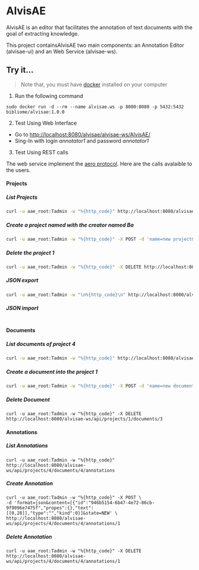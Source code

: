 # AlvisAE

AlvisAE is an editor that facilitates the annotation of text documents with the goal of extracting knowledge.

This project containsAlvisAE two main components: an Annotation Editor (alvisae-ui)  and an Web Service (alvisae-ws). 

## Try it...

> Note that, you must have [docker](https://www.docker.com/) installed on your computer

1. Run the following command
```
sudo docker run -d --rm --name alvisae.ws -p 8080:8080 -p 5432:5432  bibliome/alvisae:1.0.0
``` 

2. Test Using Web Interface
  * Go to [http://localhost:8080/alvisae/alvisae-ws/AlvisAE/](http://192.168.56.101:8080/alvisae/alvisae-ws/AlvisAE)
  * Sing-In with login *annotator1* and password *annotator1*


3. Test Using REST calls

  The web service implement the [aero protocol](https://github.com/openminted/omtd-aero). Here are the calls avalaible to the users. 

  #### Projects
  ##### List Projects
```sh
curl -u aae_root:Tadmin -w "%{http_code}" http://localhost:8080/alvisae-ws/api/projects
```
##### Create a project named with the creator named Ba
```sh
curl -u aae_root:Tadmin -w "%{http_code}" -X POST -d 'name=new project&creator=Ba' http://localhost:8080/alvisae-ws/api/projects
```
##### Delete the project 1
```sh
curl -u aae_root:Tadmin -w "%{http_code}" -X DELETE http://localhost:8080/alvisae-ws/api/projects/1
```

##### JSON export
```sh
curl -u aae_root:Tadmin -w "\n%{http_code}\n" http://localhost:8080/alvisae-ws/api/projects/5/export.zip
```

##### JSON import
```sh
```

#### Documents
##### List documents of project 4
```sh
curl -u aae_root:Tadmin -w "%{http_code}" http://localhost:8080/alvisae-ws/api/projects/4/documents
```
##### Create a document into the project 1
```sh
curl -u aae_root:Tadmin -w "%{http_code}" -X POST -d 'name=new document&format=text&content=some content&creator' http://localhost:8080/alvisae/api/projects/1/documents
```
##### Delete Document
```
curl -u aae_root:Tadmin -w "%{http_code}" -X DELETE http://localhost:8080/alvisae-ws/api/projects/1/documents/3
```

#### Annotations
##### List Annotations
```
curl -u aae_root:Tadmin -w "%{http_code}" http://localhost:8080/alvisae-ws/api/projects/4/documents/4/annotations
```
##### Create Annotation
```shh
curl -u aae_root:Tadmin -w "%{http_code}" -X POST \
-d 'format=json&content=[{"id":"946b5154-6b47-4e72-86cb-9f9096e7475f","propes":{},"text":[[0,28]],"type":"","kind":0}]&state=NEW' \
http://localhost:8080/alvisae-ws/api/projects/4/documents/4/annotations/1
```
##### Delete Annotation
```shh
curl -u aae_root:Tadmin -w "%{http_code}" -X DELETE http://localhost:8080/alvisae-ws/api/projects/4/documents/4/annotations/1
```

